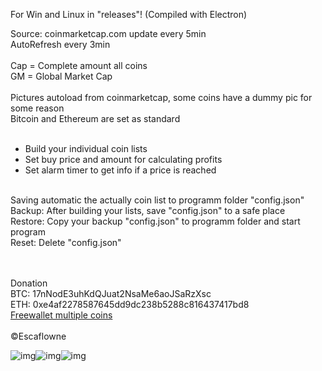  
For Win and Linux in "releases"! (Compiled with Electron)

Source: coinmarketcap.com update every 5min<br>AutoRefresh every 3min<br><br>
  Cap = Complete amount all coins<br>
  GM = Global Market Cap<br><br>
Pictures autoload from coinmarketcap, some coins have a dummy pic for some reason<br>Bitcoin and Ethereum are set as standard<br><br>
- Build your individual coin lists<br>
- Set buy price and amount for calculating profits<br>
- Set alarm timer to get info if a price is reached<br><br>


Saving automatic the actually coin list to programm folder "config.json"<br>Backup: After building your lists, save "config.json" to a safe place<br>
Restore: Copy your backup "config.json" to programm folder and start program<br>
Reset: Delete "config.json"<br>



<br><br>
Donation<br>
BTC: 17nNodE3uhKdQJuat2NsaMe6aoJSaRzXsc<br>
ETH: 0xe4af2278587645dd9dc238b5288c816437417bd8<br>
<a target="_blank" href="https://freewallet.org/id/escamod/eth">Freewallet multiple coins</a><br><br>
&copy;Escaflowne


 
 ![img](https://i.imgur.com/7upsQbo.jpg)![img](https://i.imgur.com/tDbzZrq.jpg)![img](https://i.imgur.com/hJcnZLd.jpg)

